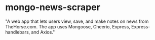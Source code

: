 # mongo-news-scraper
"A web app that lets users view, save, and make notes on news from TheHorse.com. The app uses Mongoose, Cheerio, Express, Express-handlebars, and Axios."
